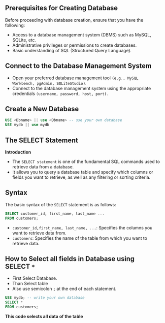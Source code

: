 ## Prerequisites for Creating Database

Before proceeding with database creation, ensure that you have the following:

- Access to a database management system (DBMS) such as MySQL, SQLite, etc.
- Administrative privileges or permissions to create databases.
- Basic understanding of SQL (Structured Query Language).

## Connect to the Database Management System
- Open your preferred database management tool `(e.g., MySQL Workbench, pgAdmin, SQLiteStudio)`.
- Connect to the database management system using the appropriate credentials `(username, password, host, port)`.

## Create a New Database
 ```sql
 USE <Dbname> || use <Dbname> -- use your own database
 USE mydb || use mydb
 ```
## The SELECT Statement
**Introduction**
- The `SELECT statement` is one of the fundamental SQL commands used to retrieve data from a database. 
- It allows you to query a database table and specify which columns or fields you want to retrieve, as well as any filtering or sorting 
  criteria.
  
## Syntax
The basic syntax of the `SELECT` statement is as follows:

```sql
SELECT customer_id, first_name, last_name ...
FROM customers;
``` 
- `customer_id,first_name, last_name, ...`: Specifies the columns you want to retrieve data from.
- `customers`: Specifies the name of the table from which you want to retrieve data.

## How to Select all fields in Database using SELECT `*`

 - First Select Database.
 - Than Select table
 - Also use semicolon `;` at the end of each statement.

 ```sql
 USE mydb; -- write your own database
 SELECT * 
 FROM customers;
 ```
 **This code selects all data of the table**



